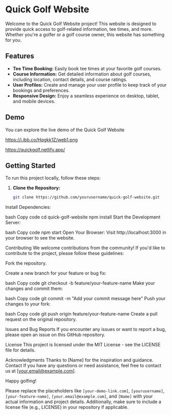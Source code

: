 # Quick Golf Website

Welcome to the Quick Golf Website project! This website is designed to provide quick access to golf-related information, tee times, and more. Whether you're a golfer or a golf course owner, this website has something for you.

## Features

- **Tee Time Booking:** Easily book tee times at your favorite golf courses.
- **Course Information:** Get detailed information about golf courses, including location, contact details, and course ratings.
- **User Profiles:** Create and manage your user profile to keep track of your bookings and preferences.
- **Responsive Design:** Enjoy a seamless experience on desktop, tablet, and mobile devices.

## Demo

You can explore the live demo of the Quick Golf Website

https://i.ibb.co/Hqgkk1Z/web1.png


https://quickgolf.netlify.app/

## Getting Started

To run this project locally, follow these steps:

1. **Clone the Repository:**
   ```bash
   git clone https://github.com/yourusername/quick-golf-website.git
Install Dependencies:

bash
Copy code
cd quick-golf-website
npm install
Start the Development Server:

bash
Copy code
npm start
Open Your Browser:
Visit http://localhost:3000 in your browser to see the website.

Contributing
We welcome contributions from the community! If you'd like to contribute to the project, please follow these guidelines:

Fork the repository.

Create a new branch for your feature or bug fix:

bash
Copy code
git checkout -b feature/your-feature-name
Make your changes and commit them:

bash
Copy code
git commit -m "Add your commit message here"
Push your changes to your fork:

bash
Copy code
git push origin feature/your-feature-name
Create a pull request on the original repository.

Issues and Bug Reports
If you encounter any issues or want to report a bug, please open an issue on this GitHub repository.

License
This project is licensed under the MIT License - see the LICENSE file for details.

Acknowledgments
Thanks to [Name] for the inspiration and guidance.
Contact
If you have any questions or need assistance, feel free to contact us at [your.email@example.com].

Happy golfing!

Please replace the placeholders like `[your-demo-link.com]`, `[yourusername]`, `[your-feature-name]`, `[your.email@example.com]`, and `[Name]` with your actual information and project details. Additionally, make sure to include a license file (e.g., LICENSE) in your repository if applicable.
